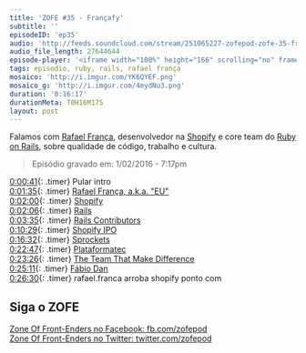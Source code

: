 ```yaml
---
title: 'ZOFE #35 - Françafy'
subtitle: ''
episodeID: 'ep35'
audio: 'http://feeds.soundcloud.com/stream/251065227-zofepod-zofe-35-francafy'
audio_file_length: 27644644
episode-player: '<iframe width="100%" height="166" scrolling="no" frameborder="no" src="https://w.soundcloud.com/player/?url=https%3A//api.soundcloud.com/tracks/251065227&amp;color=ff5500&amp;auto_play=false&amp;hide_related=false&amp;show_comments=true&amp;show_user=true&amp;show_reposts=false"></iframe>'
tags: episodio, ruby, rails, rafael frança
mosaico: 'http://i.imgur.com/YK6QYEF.png'
mosaico_g: 'http://i.imgur.com/4mydNu3.png'
duration: '0:16:17'
durationMeta: T0H16M17S
layout: post
---
```


Falamos com [Rafael França](https://twitter.com/rafaelfranca), desenvolvedor na [Shopify](https://shopify.com) e core team do [Ruby on Rails](http://rubyonrails.org/), sobre qualidade de código, trabalho e cultura.

<!-- excerpt -->

> Episódio gravado em: 1/02/2016 - 7:17pm

[0:00:41](#t=0:00:41){: .timer} Pular intro<br>
[0:01:35](#t=0:01:35){: .timer} [Rafael França, a.k.a. "EU"](https://twitter.com/rafaelfranca)<br>
[0:02:00](#t=0:02:00){: .timer} [Shopify](https://shopify.com)<br>
[0:02:06](#t=0:02:06){: .timer} [Rails](https://rubyonrails.org)<br>
[0:03:35](#t=0:03:35){: .timer} [Rails Contributors](http://contributors.rubyonrails.org/)<br>
[0:10:29](#t=0:10:29){: .timer} [Shopify IPO](http://fortune.com/2015/05/20/shopify-ipo-pricing/)<br>
[0:16:32](#t=0:16:32){: .timer} [Sprockets](https://github.com/rails/sprockets)<br>
[0:22:47](#t=0:22:47){: .timer} [Plataformatec](http://plataformatec.com.br/)<br>
[0:23:26](#t=0:23:26){: .timer} [The Team That Make Difference](http://rafaelfranca.github.io/general/2015/06/12/the-team-that-make-difference.html)<br>
[0:25:11](#t=0:25:11){: .timer} [Fábio Dan](https://twitter.com/fabiodan)<br>
[0:26:30](#t=0:26:30){: .timer} rafael.franca arroba shopify ponto com<br>

## Siga o ZOFE

[Zone Of Front-Enders no Facebook: fb.com/zofepod](http://fb.com/zofepod/ "ZOFE no Facebook: fb.com/zofepod")<br>
[Zone Of Front-Enders no Twitter: twitter.com/zofepod](http://twitter.com/zofepod/ "ZOFE no Twitter")<br>
